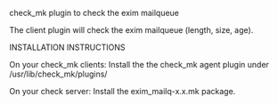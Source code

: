 check_mk plugin to check the exim mailqueue

The client plugin will check the exim mailqueue (length, size, age).

INSTALLATION INSTRUCTIONS

On your check_mk clients:
Install the the check_mk agent plugin under /usr/lib/check_mk/plugins/

On your check server:
Install the exim_mailq-x.x.mk package.

